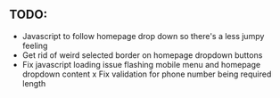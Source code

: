 ## TODO:

- Javascript to follow homepage drop down so there's a less jumpy feeling
- Get rid of weird selected border on homepage dropdown buttons
- Fix javascript loading issue flashing mobile menu and homepage dropdown content
x Fix validation for phone number being required length